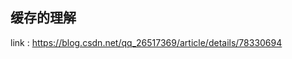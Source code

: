 **缓存的理解**
----------------------------

link : https://blog.csdn.net/qq_26517369/article/details/78330694
